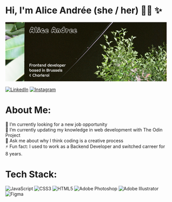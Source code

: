 <!-- ### Hi there 👋

**AliceAndree/AliceAndree** is a ✨ _special_ ✨ repository because its `README.md` (this file) appears on your GitHub profile.

Here are some ideas to get you started:

- 🔭 I’m currently working on ...
- 🌱 I’m currently learning ...
- 👯 I’m looking to collaborate on ...
- 🤔 I’m looking for help with ...
- 💬 Ask me about ...
- 📫 How to reach me: ...
- 😄 Pronouns: ...
- ⚡ Fun fact: ...
-->

# Hi, I'm Alice Andrée (she / her) 👋🏻 ✨

![](github-banner.png)

[![LinkedIn](https://img.shields.io/badge/LinkedIn-%230077B5.svg?logo=linkedin&logoColor=white)](https://www.linkedin.com/in/alice-andree-thiel/) [![Instagram](https://img.shields.io/badge/Instagram-%23E4405F.svg?logo=Instagram&logoColor=white)](https://www.instagram.com/alice____andree/)

# About Me:
🔭 I’m currently looking for a new job opportunity<br>🌱 I’m currently updating my knowledge in web development with The Odin Project<br>💬 Ask me about why I think coding is a creative process<br>⚡ Fun fact: I used to work as a Backend Developer and switched carreer for 8 years.

# Tech Stack:
![JavaScript](https://img.shields.io/badge/javascript-%23323330.svg?style=for-the-badge&logo=javascript&logoColor=%23F7DF1E) ![CSS3](https://img.shields.io/badge/css3-%231572B6.svg?style=for-the-badge&logo=css3&logoColor=white) ![HTML5](https://img.shields.io/badge/html5-%23E34F26.svg?style=for-the-badge&logo=html5&logoColor=white) ![Adobe Photoshop](https://img.shields.io/badge/adobephotoshop-%2331A8FF.svg?style=for-the-badge&logo=adobephotoshop&logoColor=white) ![Adobe Illustrator](https://img.shields.io/badge/adobeillustrator-%23FF9A00.svg?style=for-the-badge&logo=adobeillustrator&logoColor=white) ![Figma](https://img.shields.io/badge/figma-%23F24E1E.svg?style=for-the-badge&logo=figma&logoColor=white)
